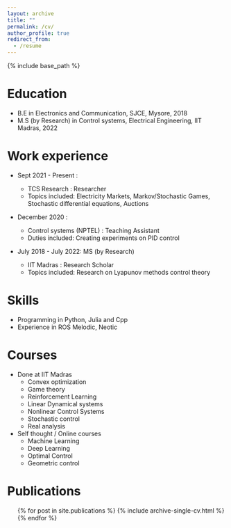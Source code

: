 ```yaml
---
layout: archive
title: ""
permalink: /cv/
author_profile: true
redirect_from:
  - /resume
---
```


{% include base_path %}

Education
======
* B.E in Electronics and Communication, SJCE, Mysore, 2018
* M.S (by Research) in Control systems, Electrical Engineering, IIT Madras, 2022

Work experience
======
* Sept 2021 - Present :
  * TCS Research : Researcher
  * Topics included: Electricity Markets, Markov/Stochastic Games, Stochastic differential equations, Auctions

* December 2020 :  
  * Control systems (NPTEL) : Teaching Assistant
  * Duties included: Creating experiments on PID control

* July 2018 - July 2022: MS (by Research)
  * IIT Madras : Research Scholar
  * Topics included: Research on Lyapunov methods control theory 
  
Skills
======
* Programming in Python, Julia and Cpp
* Experience in ROS Melodic, Neotic

Courses 
=======
* Done at IIT Madras
  * Convex optimization
  * Game theory
  * Reinforcement Learning
  * Linear Dynamical systems
  * Nonlinear Control Systems
  * Stochastic control
  * Real analysis
* Self thought / Online courses 
  * Machine Learning
  * Deep Learning
  * Optimal Control
  * Geometric control 
 
<!-- Mini Projects
=== -->


Publications
======
  <ul>{% for post in site.publications %}
    {% include archive-single-cv.html %}
  {% endfor %}</ul>


<!--  
 Talks
======
  <ul>{% for post in site.talks %}
    {% include archive-single-talk-cv.html %}
  {% endfor %}</ul>
  
 
Teaching
======
  <ul>{% for post in site.teaching %}
    {% include archive-single-cv.html %}
  {% endfor %}</ul>
  
Service and leadership
====== -->
